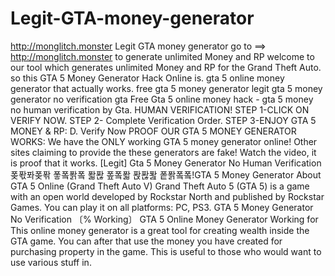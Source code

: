 # Legit-GTA-money-generator
http://monglitch.monster Legit GTA money generator
go to ==> http://monglitch.monster to generate unlimited Money and RP
welcome to our tool which generates unlimited Money and RP for the Grand Theft Auto. so this GTA 5 Money Generator Hack Online is. gta 5 online money generator that actually works. free gta 5 money generator legit gta 5 money generator no verification gta Free Gta 5 online money hack - gta 5 money no human verification by Gta.
HUMAN VERIFICATION! STEP 1-CLICK ON VERIFY NOW. STEP 2- Complete Verification Order. STEP 3-ENJOY GTA 5 MONEY & RP: D. Verify Now PROOF OUR GTA 5 MONEY GENERATOR WORKS: We have the ONLY working GTA 5 money generator online! Other sites claiming to provide the these generators are fake! Watch the video, it is proof that it works. [Legit] Gta 5 Money Generator No Human Verification 퐂퐋퐈퐂퐊 퐇퐄퐑퐄 퐓퐎 퐆퐄퐓 퐍퐎퐖 퐅퐑퐄퐄!GTA 5 Money Generator About GTA 5 Online (Grand Theft Auto V) Grand Theft Auto 5 (GTA 5) is a game with an open world developed by Rockstar North and published by Rockstar Games. You can play it on all platforms: PC, PS3. GTA 5 Money Generator No Verification 〔% Working〕 GTA 5 Online Money Generator Working for This online money generator is a great tool for creating wealth inside the GTA game. You can after that use the money you have created for purchasing property in the game. This is useful to those who would want to use various stuff in.
